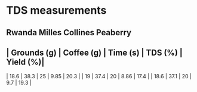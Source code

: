 # TDS measurements

## Rwanda Milles Collines Peaberry

| Grounds (g) | Coffee (g) | Time (s) | TDS (%) | Yield (%)|
--------------------------------------------------------------------
| 18.6        | 38.3       | 25       | 9.85    | 20.3     |
| 19          | 37.4       | 20       | 8.86    | 17.4     |
| 18.6        | 37.1       | 20       | 9.7     | 19.3     |
